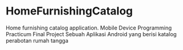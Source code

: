 # HomeFurnishingCatalog
Home furnishing catalog application. Mobile Device Programming Practicum Final Project
Sebuah Aplikasi Android yang berisi katalog perabotan rumah tangga
